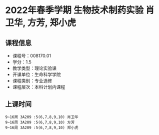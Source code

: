 # 2022年春季学期 生物技术制药实验 肖卫华, 方芳, 郑小虎






## 课程信息

- 课程号：008170.01
- 学分：1.5
- 教学类型：理论实验课
- 开课单位：生命科学学院
- 课程类别：专业选修
- 课程层次：本科计划内课程

## 上课时间

```
9~16周 3A209 :5(6,7,8,9,10) 肖卫华
9~16周 3A209 :5(6,7,8,9,10) 方芳
9~16周 3A209 :5(6,7,8,9,10) 郑小虎
```

